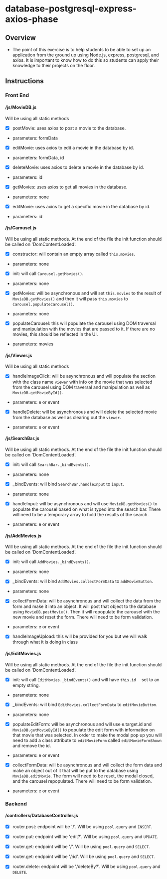 # database-postgresql-express-axios-phase
## Overview
- The point of this exercise is to help students to be able to set up an application from the ground up using Node.js, express, postgresql, and axios. It is important to know how to do this so students can apply their knowledge to their projects on the floor.

## Instructions

### Front End

#### /js/MovieDB.js

Will be using all static methods

* [x] postMovie: uses axios to post a movie to the database.
 
 - parameters: formData

* [x] editMovie: uses axios to edit a movie in the database by id.

 - parameters: formData, id

 * [x] deleteMovie: uses axios to delete a movie in the database by id.

 - parameters: id

 * [x] getMovies: uses axios to get all movies in the database.

 - parameters: none

 * [x] editMovie: uses axios to get a specific movie in the database by id.

 - parameters: id

 #### /js/Carousel.js

Will be using all static methods. At the end of the file the init function should be called on 'DomContentLoaded'.

 * [x] constructor: will contain an empty array called ```this.movies```.

  - parameters: none

 * [x] init: will call ```Carousel.getMovies()```.

  - parameters: none

 * [x] getMovies: will be asynchronous and will set ```this.movies``` to the result of ```MovieDB.getMovies()``` and then it will pass ```this.movies``` to ```Carousel.populateCarousel()```.

  - parameters: none

 * [x] populateCarousel: this will populate the carousel using DOM traversal and manipulation with the movies that are passed to it. If there are no movies, this should be reflected in the UI.

 - parameters: movies

 #### /js/Viewer.js

 Will be using all static methods

 * [x] handleImageClick: will be asynchronous and will populate the section with the class name ```viewer``` with info on the movie that was selected from the carousel using DOM traversal and manipulation as well as ```MovieDB.getMovieById()```.

 - parameters: e or event

 * [x] handleDelete: will be asynchronous and will delete the selected movie from the database as well as clearing out the ```viewer```.

 - parameters: e or event

 #### /js/SearchBar.js

Will be using all static methods. At the end of the file the init function should be called on 'DomContentLoaded'.

* [x] init: will call ```SearchBar._bindEvents()```.

- parameters: none

* [x] _bindEvents: will bind ```SearchBar.handleInput``` to ```input```.

- parameters: none

* [x] handleInput: will be asynchronous and will use ```MovieDB.getMovies()``` to populate the carousel based on what is typed into the search bar. There will need to be a temporary array to hold the results of the search.

- parameters: e or event

#### /js/AddMovies.js

Will be using all static methods. At the end of the file the init function should be called on 'DomContentLoaded'.

* [x] init: will call ```AddMovies._bindEvents()```.

- parameters: none

* [x] _bindEvents: will bind ```AddMovies.collectFormData``` to ```addMovieButton```.

- parameters: none

* [x] collectFormData: will be asynchronous and will collect the data from the form and make it into an object. It will post that object to the database using ```MovieDB.postMovie()```. Then it will repopulate the carousel with the new movie and reset the form. There will need to be form validation.

- parameters: e or event

* [x] handleImageUpload: this will be provided for you but we will walk through what it is doing in class

#### /js/EditMovies.js

Will be using all static methods. At the end of the file the init function should be called on 'DomContentLoaded'.

* [x] init: will call ```EditMovies._bindEvents()``` and will have ```this.id  ``` set to an empty string.

- parameters: none

* [x] _bindEvents: will bind ```EditMovies.collectFormData``` to ```editMovieButton```.

- parameters: none

* [x] populateEditForm: will be asynchronous and will use e.target.id and ```MovieDB.getMovieById()``` to populate the edit form with information on that movie that was selected. In order to make the modal pop up you will need to add a class attribute to ```editMovieForm``` called ```editMovieFormShown``` and remove the id.

- parameters: e or event

* [x] collectFormData: will be asynchronous and will collect the form data and make an object out of it that will be put to the database using ```MovieDB.editMovie```. The form will need to be reset, the modal closed, and the carousel repopulated. There will need to be form validation.

- parameters: e or event

### Backend

#### /controllers/DatabaseController.js

* [x] router.post: endpoint will be '/'. Will be using ```pool.query``` and ```INSERT```.

* [x] router.put: endpoint will be 'edit?'. Will be using ```pool.query``` and ```UPDATE```.

* [x] router.get: endpoint will be '/'. Will be using ```pool.query``` and ```SELECT```.

* [x] router.get: endpoint will be '/:id'. Will be using ```pool.query``` and ```SELECT```.

* [x] router.delete: endpoint will be '/deleteBy?'. Will be using ```pool.query``` and ```DELETE```.
